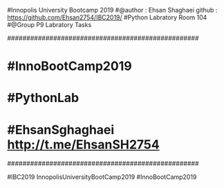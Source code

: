 #Innopolis University Bootcamp 2019
#@author : Ehsan Shaghaei     github : https://github.com/Ehsan2754/IBC2019/
#Python Labratory Room 104
#@Group P9
Labratory Tasks 

##################################################
#      #InnoBootCamp2019                         #   
#      #PythonLab                                #
#      #EhsanSghaghaei   http://t.me/EhsanSH2754 #   
##################################################


#IBC2019
InnopolisUniversityBootCamp2019
#InnoBootCamp2019

